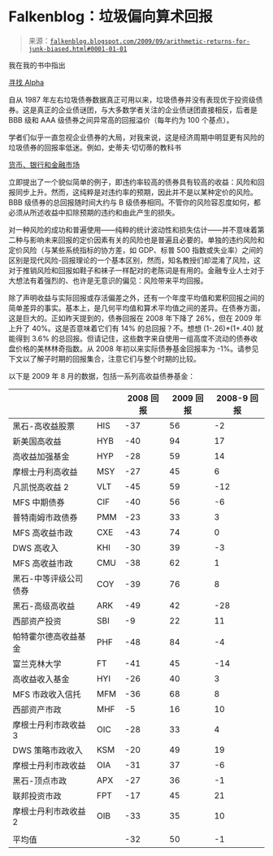 <!--yml

类别：未分类

日期：2024 年 05 月 12 日 21:50:18

-->

# Falkenblog：垃圾偏向算术回报

> 来源：[`falkenblog.blogspot.com/2009/09/arithmetic-returns-for-junk-biased.html#0001-01-01`](http://falkenblog.blogspot.com/2009/09/arithmetic-returns-for-junk-biased.html#0001-01-01)

我在我的书中指出

[寻找 Alpha](http://www.defprob.com/video/)

自从 1987 年左右垃圾债券数据真正可用以来，垃圾债券并没有表现优于投资级债券。这是真正的企业债谜团，与大多数学者关注的企业债谜团直接相反，后者是 BBB 级和 AAA 级债券之间异常高的回报溢价（每年约为 100 个基点）。

学者们似乎一直忽视企业债券的大局，对我来说，这是经济周期中明显更有风险的垃圾债券的回报率低迷。例如，史蒂夫·切切蒂的教科书

[货币、银行和金融市场](http://highered.mcgraw-hill.com/sites/0072452692/information_center_view0/)

立即提出了一个貌似简单的例子，即违约率较高的债券具有较高的收益：风险和回报同步上升。然而，这纯粹是对违约率的预期，因此并不是以某种定价的风险。 BBB 级债券的总回报随时间大约与 B 级债券相同。不管你的风险容忍度如何，都必须从所述收益中扣除预期的违约和由此产生的损失。

对一种风险的成功和普遍使用——纯粹的统计波动性和损失估计——并不意味着第二种与影响未来回报的定价因素有关的风险也是普遍且必要的。单独的违约风险和定价风险（与某些系统指标的协方差，如 GDP、标普 500 指数或失业率）之间的区别是现代风险-回报理论的一个基本区别，然而，知名教授们却混淆了风险，这对于推销风险和回报如鞋子和袜子一样配对的老陈词是有用的。金融专业人士对于大想法有着强烈的、也许是无意识的偏见：风险带来平均回报。

除了声明收益与实际回报或存活偏差之外，还有一个年度平均值和累积回报之间的简单差异的事实。基本上，是几何平均值和算术平均值之间的差异。在债券方面，这是巨大的。正如昨天提到的，债券回报在 2008 年下降了 26%，但在 2009 年上升了 40%。这是否意味着它们有 14% 的总回报？不。想想 (1-.26)*(1+.40) 就能得到 3.6% 的总回报。但请记住，这些数字来自使用一组高度不流动的债券收盘价格的美林林奇指数。从 2008 年初以来实际债券基金回报率为 -1%。请参见下文以了解子时期的回报集合，注意它们与整个时期的比较。

以下是 2009 年 8 月的数据，包括一系列高收益债券基金：

|  |  | 2008 回报 | 2009 回报 | 2008-9 回报 |
| --- | --- | --- | --- | --- |
| 黑石-高收益股票 | HIS | -37 | 56 | -2 |
| 新美国高收益 | HYB | -40 | 94 | 17 |
| 高收益加强基金 | HYP | -28 | 59 | 14 |
| 摩根士丹利高收益 | MSY | -27 | 45 | 6 |
| 凡凯悦高收益 2 | VLT | -45 | 59 | -12 |
| MFS 中期债券 | CIF | -40 | 56 | -6 |
| 普特南姆市政债券 | PMM | -23 | 33 | 3 |
| MFS 高收益市政 | CXE | -43 | 74 | 0 |
| DWS 高收入 | KHI | -30 | 39 | -3 |
| MFS 高收益市政 | CMU | -38 | 62 | 1 |
| 黑石-中等评级公司债券 | COY | -39 | 76 | 8 |
| 黑石-高级高收益 | ARK | -49 | 42 | -28 |
| 西部资产投资 | SBI | -9 | 22 | 11 |
| 帕特霍尔德高收益基金 | PHF | -48 | 84 | -4 |
| 富兰克林大学 | FT | -41 | 45 | -14 |
| 高收益收入基金 | HYI | -26 | 40 | 3 |
| MFS 市政收入信托 | MFM | -36 | 68 | 8 |
| 西部资产市政 | MHF | -5 | 16 | 10 |
| 摩根士丹利市政收益 3 | OIC | -28 | 33 | 4 |
| DWS 策略市政收入 | KSM | -20 | 49 | 19 |
| 摩根士丹利市政收益 | OIA | -31 | 37 | -6 |
| 黑石-顶点市政 | APX | -27 | 36 | -1 |
| 联邦投资市政 | FPT | -17 | 45 | 21 |
| 摩根士丹利市政收益 2 | OIB | -33 | 35 | 10 |
|  |  |  |  |  |
| 平均值 |  | -32 | 50 | -1 |
